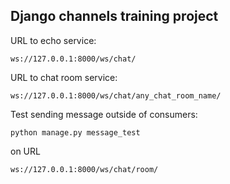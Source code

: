 Django channels training project
--------------------------------

URL to echo service:

`ws://127.0.0.1:8000/ws/chat/`

URL to chat room service:

`ws://127.0.0.1:8000/ws/chat/any_chat_room_name/`

Test sending message outside of consumers:

`python manage.py message_test`

on URL

`ws://127.0.0.1:8000/ws/chat/room/`
